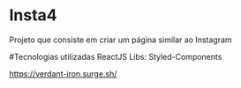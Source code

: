 # Insta4
Projeto que consiste em criar um página similar ao Instagram

#Tecnologias utilizadas
ReactJS
Libs: Styled-Components

https://verdant-iron.surge.sh/
